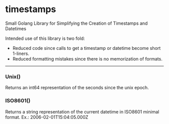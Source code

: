 # timestamps
Small Golang Library for Simplifying the Creation of Timestamps and Datetimes

Intended use of this library is two fold:
- Reduced code since calls to get a timestamp or datetime become short 1-liners.
- Reduced formatting mistakes since there is no memorization of formats.

---

### Unix()
Returns an int64 representation of the seconds since the unix epoch.

### ISO8601()
Returns a string representation of the current datetime in ISO8601 minimal format.
Ex.: 2006-02-01T15:04:05.000Z
